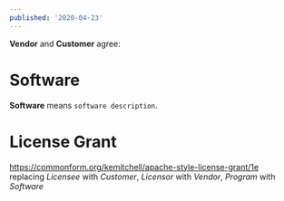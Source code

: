 ```yaml
---
published: '2020-04-23'
---
```


**Vendor** and **Customer** agree:

# Software

**Software** means `software description`.

# License Grant

<https://commonform.org/kemitchell/apache-style-license-grant/1e> replacing _Licensee_ with _Customer_, _Licensor_ with _Vendor_, _Program_ with _Software_
